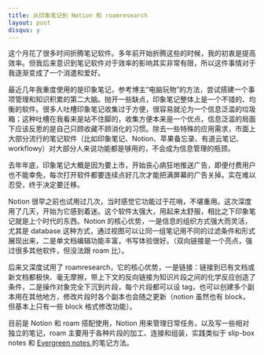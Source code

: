 ```yaml
---
title: 从印象笔记到 Notion 和 roamresearch
layout: post
disqus: y
---
```




这个月花了很多时间折腾笔记软件。多年前开始折腾这些的时候，我的初衷是提高效率。但我后来意识到笔记软件对于效率的影响其实非常有限，所以这件事情对于我逐渐变成了一个消遣和爱好。

最近几年我重度使用的是印象笔记，参考博主“电脑玩物”的方法，尝试搭建一个事项管理和知识积累的第二大脑。抛开一些缺点，印象笔记整体上是一个不错的、均衡的软件。很多人吐槽印象笔记收集过于方便，很容易就沦为一个信息泛滥的垃圾箱；这种吐槽在我看来是站不住脚的，收集方便本来是一个优点，信息泛滥的局面下应该反思的是自己只顾收藏不顾消化的习惯。除去一些特殊的应用需求，市面上大部分流行的笔记软件（比如印象笔记、Notion、苹果备忘录、有道云笔记、workflowy）对大部分人来说功能都是够用的，不会成为信息管理的瓶颈。

去年年底，印象笔记大概是因为要上市，开始丧心病狂地推送广告，即便付费用户也不能幸免，每次打开软件都要连续点好几次才能把满屏幕的广告关掉。实在难以忍受，终于决定要迁移。

Notion 很早之前也试用过几次，当时感觉它功能过于花哨，不堪重用。这次深度用了几天，开始为它感到着迷。这个软件太强大，用起来太舒服，相比之下印象笔记就是上个时代的东西。Notion 的核心优势，一是信息的组织方式强大而灵活，尤其是 database 这种方式，通过视图可以让同一组笔记用不同的过滤条件和形式展现出来，二是单文档编辑功能丰富，书写体验很好。（双向链接是一个亮点，强过很多其他软件，但没法跟 roam 比）。

后来又深度试用了 roamresearch，它的核心优势，一是链接：链接到已有文档或新文档都极快、毫无摩擦，带上下文的反向链接为知识片段之间的化学反应创造了条件，二是操作对象完全下沉到片段，每个片段都可以设 tag，也可以创建多个副本用在其他地方，修改片段时各个副本也会随之更新（notion 虽然也有 block，但基本上只有一些 block 格式修改功能）。

目前是 Notion 和 roam 搭配使用，Notion 用来管理日常任务，以及写一些相对独立的笔记，roam 主要用于各种片段的加工、连接和组装，实践类似于 slip-box notes 和 [Evergreen notes ](https://notes.andymatuschak.org/z4SDCZQeRo4xFEQ8H4qrSqd68ucpgE6LU155C) 的笔记方法。

